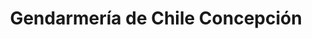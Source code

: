 ---
name: Cárcel El Manzáno
title: Gendarmería de Chile Concepción
description: Instalamos la red de cámaras de vigilancia.
socialmedia:
  globe: 'https://www.gendarmeria.gob.cl/'
image: https://i.imgur.com/tPfqcHk.jpg
---